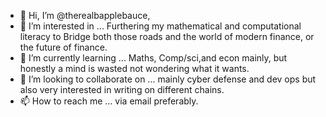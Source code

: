 - 👋 Hi, I’m @therealbapplebauce,
- 👀 I’m interested in ... Furthering my mathematical and computational literacy to Bridge both those roads and the world of modern finance, or the future of finance. 
- 🌱 I’m currently learning ... Maths, Comp/sci,and econ mainly, but honestly a mind is wasted not wondering what it wants. 
- 💞️ I’m looking to collaborate on ... mainly cyber defense and dev ops but also very interested in writing on different chains.
- 📫 How to reach me ... via email preferably. 

<!---
therealbapplebauce/therealbapplebauce is a ✨ special ✨ repository because its `README.md` (this file) appears on your GitHub profile.
You can click the Preview link to take a look at your changes.
--->
